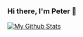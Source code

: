### Hi there, I'm Peter 👋

[![My Github Stats](https://github-readme-stats.vercel.app/api?username=PeterStolz&hide=stars)](https://github.com/anuraghazra/github-readme-stats)

<!--
**PeterStolz/PeterStolz** is a ✨ _special_ ✨ repository because its `README.md` (this file) appears on your GitHub profile.

Here are some ideas to get you started:

- 🔭 I’m currently working on ...
- 🌱 I’m currently learning ...
- 👯 I’m looking to collaborate on ...
- 🤔 I’m looking for help with ...
- 💬 Ask me about ...
- 📫 How to reach me: ...
- 😄 Pronouns: ...
- ⚡ Fun fact: ...
-->
